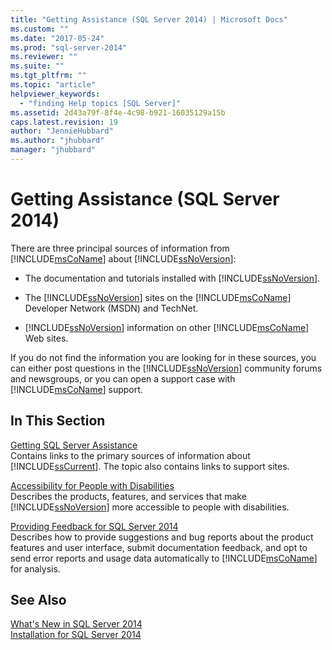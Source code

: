 ```yaml
---
title: "Getting Assistance (SQL Server 2014) | Microsoft Docs"
ms.custom: ""
ms.date: "2017-05-24"
ms.prod: "sql-server-2014"
ms.reviewer: ""
ms.suite: ""
ms.tgt_pltfrm: ""
ms.topic: "article"
helpviewer_keywords: 
  - "finding Help topics [SQL Server]"
ms.assetid: 2d43a79f-8f4e-4c98-b921-16035129a15b
caps.latest.revision: 19
author: "JennieHubbard"
ms.author: "jhubbard"
manager: "jhubbard"
---
```

# Getting Assistance (SQL Server 2014)
  There are three principal sources of information from [!INCLUDE[msCoName](../includes/msconame-md.md)] about [!INCLUDE[ssNoVersion](../includes/ssnoversion-md.md)]:  
  
-   The documentation and tutorials installed with [!INCLUDE[ssNoVersion](../includes/ssnoversion-md.md)].  
  
-   The [!INCLUDE[ssNoVersion](../includes/ssnoversion-md.md)] sites on the [!INCLUDE[msCoName](../includes/msconame-md.md)] Developer Network (MSDN) and TechNet.  
  
-   [!INCLUDE[ssNoVersion](../includes/ssnoversion-md.md)] information on other [!INCLUDE[msCoName](../includes/msconame-md.md)] Web sites.  
  
 If you do not find the information you are looking for in these sources, you can either post questions in the [!INCLUDE[ssNoVersion](../includes/ssnoversion-md.md)] community forums and newsgroups, or you can open a support case with [!INCLUDE[msCoName](../includes/msconame-md.md)] support.  
  
## In This Section  
 [Getting SQL Server Assistance](../../2014/getting-started/getting-sql-server-assistance.md)  
 Contains links to the primary sources of information about [!INCLUDE[ssCurrent](../includes/sscurrent-md.md)]. The topic also contains links to support sites.  
  
 [Accessibility for People with Disabilities](../../2014/getting-started/accessibility-for-people-with-disabilities.md)  
 Describes the products, features, and services that make [!INCLUDE[ssNoVersion](../includes/ssnoversion-md.md)] more accessible to people with disabilities.  
  
 [Providing Feedback for SQL Server 2014](../../2014/getting-started/providing-feedback-for-sql-server-2014.md)  
 Describes how to provide suggestions and bug reports about the product features and user interface, submit documentation feedback, and opt to send error reports and usage data automatically to [!INCLUDE[msCoName](../includes/msconame-md.md)] for analysis.  
  
## See Also  
 [What's New in SQL Server 2014](../../2014/getting-started/what-s-new-in-sql-server-2014.md)   
 [Installation for SQL Server 2014](../../2014/sql-server/install/installation-for-sql-server-2014.md)  
  
  